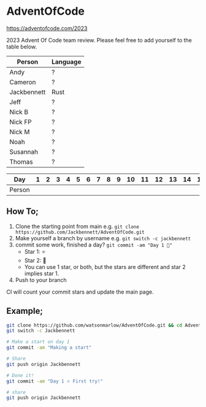 # AdventOfCode

https://adventofcode.com/2023

2023 Advent Of Code team review. Please feel free to add yourself to the table below.

| Person | Language |
|----------|----------|
| Andy | ? |
| Cameron | ? |
| Jackbennett | Rust |
| Jeff | ? |
| Nick B | ? |
| Nick FP | ? |
| Nick M | ? |
| Noah | ? |
| Susannah | ? |
| Thomas | ? |

| Day    | 1 | 2 | 3 | 4 | 5 | 6 | 7 | 8 | 9 | 10 | 11 | 12 | 13 | 14 | 15 | 16 | 17 | 18 | 19 | 20 | 21 | 22 | 23 | 24 | 25
| -- | -- | -- | -- | -- | -- | -- | -- | -- | -- | -- | -- | -- | -- | -- | -- | -- | -- | -- | -- | -- | -- | -- | -- | -- | --
| Person |  |  |  |  |  |  |  |  |  |  |  |  |  |  |  |  |  |  |  |  |  |  |  |  |

## How To;

1. Clone the starting point from main e.g. `git clone https://github.com/Jackbennett/AdventOfCode.git`
1. Make yourself a branch by username e.g.  `git switch -c jackbennett`
2. commit some work, finished a day? `git commit -am "Day 1 🌟"`
   * Star 1: ⭐
   * Star 2: 🌟
   * You can use 1 star, or both, but the stars are different and star 2 implies star 1.
3. Push to your branch

CI will count your commit stars and update the main page.


## Example;

```bash
git clone https://github.com/watsonmarlow/AdventOfCode.git && cd AdventOFCode
git switch -c Jackbennett

# Make a start on day 1
git commit -am "Making a start"

# Share
git push origin Jackbennett

# Done it!
git commit -am "Day 1 ⭐ First try!"

# share
git push origin Jackbennett
```

